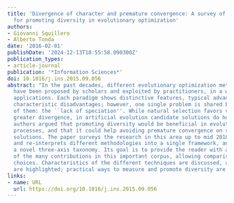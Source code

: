 ```yaml
---
title: 'Divergence of character and premature convergence: A survey of methodologies
  for promoting diversity in evolutionary optimization'
authors:
- Giovanni Squillero
- Alberto Tonda
date: '2016-02-01'
publishDate: '2024-12-13T18:55:58.090300Z'
publication_types:
- article-journal
publication: '*Information Sciences*'
doi: 10.1016/j.ins.2015.09.056
abstract: "In the past decades, different evolutionary optimization methodologies
  have been proposed by scholars and exploited by practitioners, in a wide range of
  applications. Each paradigm shows distinctive features, typical advantages, and
  characteristic disadvantages; however, one single problem is shared by almost all
  of them: the ``lack of speciation''. While natural selection favors variations toward
  greater divergence, in artificial evolution candidate solutions do homologize. Many
  authors argued that promoting diversity would be beneficial in evolutionary optimization
  processes, and that it could help avoiding premature convergence on sub-optimal
  solutions. The paper surveys the research in this area up to mid 2010s, it re-orders
  and re-interprets different methodologies into a single framework, and proposes
  a novel three-axis taxonomy. Its goal is to provide the reader with a unifying view
  of the many contributions in this important corpus, allowing comparisons and informed
  choices. Characteristics of the different techniques are discussed, and similarities
  are highlighted; practical ways to measure and promote diversity are also suggested."
links:
- name: URL
  url: https://doi.org/10.1016/j.ins.2015.09.056
---
```

